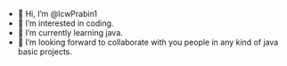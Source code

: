 - 👋 Hi, I’m @lcwPrabin1
- 👀 I’m interested in coding.
- 🌱 I’m currently learning java.
- 💞️ I’m looking forward to collaborate with you people in any kind of java basic projects.

